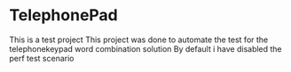 # TelephonePad
This is a test project 
This project was done to automate the test for the telephonekeypad word combination solution
By default i have disabled the perf test scenario
